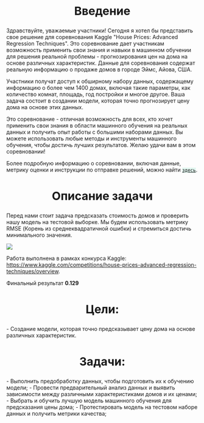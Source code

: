 <h2 style = "text-align:center;
             font-size:30px;"> Введение </h2>
             
Здравствуйте, уважаемые участники! Сегодня я хотел бы представить свое решение для соревнования Kaggle "House Prices: Advanced Regression Techniques". Это соревнование дает участникам возможность применить свои знания и навыки в машинном обучении для решения реальной проблемы - прогнозирования цен на дома на основе различных характеристик. Данные для соревнования содержат реальную информацию о продаже домов в городе Эймс, Айова, США.

Участники получат доступ к обширному набору данных, содержащему информацию о более чем 1400 домах, включая такие параметры, как количество комнат, площадь, год постройки и многое другое. Ваша задача состоит в создании модели, которая точно прогнозирует цену дома на основе этих данных.

Это соревнование - отличная возможность для всех, кто хочет применить свои знания в области машинного обучения на реальных данных и получить опыт работы с большими наборами данных. Вы можете использовать любые методы и инструменты машинного обучения, чтобы достичь лучших результатов. Желаю удачи вам в этом соревновании!

Более подробную информацию о соревновании, включая данные, метрику оценки и инструкции по отправке решений, можно найти <code style = "background-color:#E2F7F0">[здесь](https://www.kaggle.com/competitions/house-prices-advanced-regression-techniques/overview/description)</code>.

<h2 style = "text-align:center;
             font-size:30px;"> Описание задачи </h2>
    
Перед нами стоит задача предсказать стоимость домов и проверить нашу модель на тестовой выборке. Мы будем использовать метрику RMSE (Корень из среднеквадратичной ошибки) и стремиться достичь минимального значения.

<img src = "https://miro.medium.com/v2/resize:fit:966/1*lqDsPkfXPGen32Uem1PTNg.png">

Работа выполнена в рамках конкурса Kaggle: https://www.kaggle.com/competitions/house-prices-advanced-regression-techniques/overview.

Финальный результат **0.129**

<h2 style = "text-align:center;
             font-size:30px;"> Цели: </h2>
- Создание модели, которая точно предсказывает цену дома на основе различных характеристик.
    
<h2 style = "text-align:center;
             font-size:30px;"> Задачи: </h2>
- Выполнить предобработку данных, чтобы подготовить их к обучению модели;
- Провести предварительный анализ данных и выявить зависимости между различными характеристиками домов и их ценами;
- Выбрать и обучить лучшую модель машинного обучения для предсказания цены дома;
- Протестировать модель на тестовом наборе данных и получить метрики качества;
